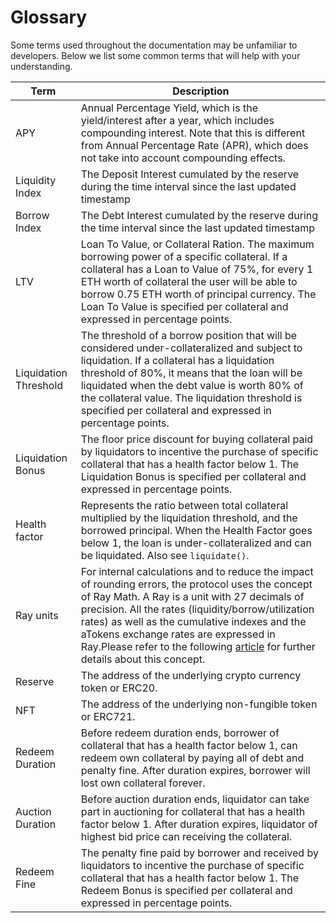 # Glossary

Some terms used throughout the documentation may be unfamiliar to developers. Below we list some common terms that will help with your understanding.

| Term                  | Description                                                                                                                                                                                                                                                                                                                                                                                                                                                                            |
| --------------------- | -------------------------------------------------------------------------------------------------------------------------------------------------------------------------------------------------------------------------------------------------------------------------------------------------------------------------------------------------------------------------------------------------------------------------------------------------------------------------------------- |
| APY                   | Annual Percentage Yield, which is the yield/interest after a year, which includes compounding interest. Note that this is different from Annual Percentage Rate (APR), which does not take into account compounding effects.                                                                                                                                                                                                                                                           |
| Liquidity Index       | The Deposit Interest cumulated by the reserve during the time interval since the last updated timestamp                                                                                                                                                                                                                                                                                                                                                                                |
| Borrow Index          | The Debt Interest cumulated by the reserve during the time interval since the last updated timestamp                                                                                                                                                                                                                                                                                                                                                                                   |
| LTV                   | Loan To Value, or Collateral Ration. The maximum borrowing power of a specific collateral. If a collateral has a Loan to Value of 75%, for every 1 ETH worth of collateral the user will be able to borrow 0.75 ETH worth of principal currency. The Loan To Value is specified per collateral and expressed in percentage points.                                                                                                                                                     |
| Liquidation Threshold | The threshold of a borrow position that will be considered under-collateralized and subject to liquidation. If a collateral has a liquidation threshold of 80%, it means that the loan will be liquidated when the debt value is worth 80% of the collateral value. The liquidation threshold is specified per collateral and expressed in percentage points.                                                                                                                          |
| Liquidation Bonus     | The floor price discount for buying collateral paid by liquidators to incentive the purchase of specific collateral that has a health factor below 1. The Liquidation Bonus is specified per collateral and expressed in percentage points.                                                                                                                                                                                                                                            |
| Health factor         | Represents the ratio between total collateral multiplied by the liquidation threshold, and the borrowed principal. When the Health Factor goes below 1, the loan is under-collateralized and can be liquidated. Also see `liquidate()`.                                                                                                                                                                                                                                                |
| Ray units             | For internal calculations and to reduce the impact of rounding errors, the protocol uses the concept of Ray Math. A Ray is a unit with 27 decimals of precision. All the rates (liquidity/borrow/utilization rates) as well as the cumulative indexes and the aTokens exchange rates are expressed in Ray.Please refer to the following [article](https://medium.com/dapphub/introducing-ds-math-an-innovative-safe-math-library-d58bc88313da) for further details about this concept. |
| Reserve               | The address of the underlying crypto currency token or ERC20.                                                                                                                                                                                                                                                                                                                                                                                                                          |
| NFT                   | The address of the underlying non-fungible token or ERC721.                                                                                                                                                                                                                                                                                                                                                                                                                            |
| Redeem Duration       | Before redeem duration ends, borrower of collateral that has a health factor below 1, can redeem own collateral by paying all of debt and penalty fine. After duration expires, borrower will lost own collateral forever.                                                                                                                                                                                                                                                             |
| Auction Duration      | Before auction duration ends, liquidator can take part in auctioning for collateral that has a health factor below 1. After duration expires, liquidator of highest bid price can receiving the collateral.                                                                                                                                                                                                                                                                            |
| Redeem Fine           | The penalty fine paid by borrower and received by liquidators to incentive the purchase of specific collateral that has a health factor below 1. The Redeem Bonus is specified per collateral and expressed in percentage points.                                                                                                                                                                                                                                                      |
